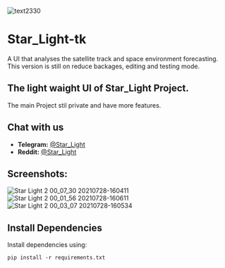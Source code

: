 ![text2330](https://user-images.githubusercontent.com/102483385/190897236-cca2d4f9-7a4a-44c7-b0ff-53696f95719e.png)
# Star_Light-tk
A UI that analyses the satellite track and space environment forecasting.
This version is still on reduce backages, editing and testing mode.


## The light waight UI of Star_Light Project.
The main Project stil private and have more features.


## Chat with us
- **Telegram:** [@Star_Light](https://0000)
- **Reddit:**   [@Star_Light](https://0000)


## Screenshots:
![Star Light 2 00_07_30 20210728-160411](https://user-images.githubusercontent.com/102483385/190896929-8e63b9c6-dbaa-4f1b-b400-5a690d8a110a.png)
![Star Light 2 00_01_56 20210728-160611](https://user-images.githubusercontent.com/102483385/190896922-3a8f64bb-461a-473e-af4c-fc18355c392f.png)
![Star Light 2 00_03_07 20210728-160534](https://user-images.githubusercontent.com/102483385/190896928-ec9598a8-1113-4f44-959d-92b1377d8068.png)

## Install Dependencies

Install dependencies using:

```
pip install -r requirements.txt
```
